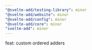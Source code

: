 ```yaml
---
"@svelte-add/testing-library": minor
"@svelte-add/website": minor
"@svelte-add/config": minor
"@svelte-add/core": minor
"svelte-add": minor
---
```


feat: custom ordered adders
